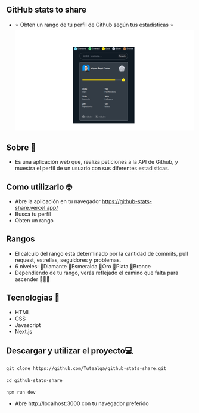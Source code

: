 ## GitHub stats to share
- ⭐ Obten un rango de tu perfil de Github según tus estadisticas ⭐
![github_stats_share](./app/gitstats.png)

## Sobre 🧠
- Es una aplicación web que, realiza peticiones a la API de Github, y muestra el perfil de un usuario con sus diferentes estadisticas.

## Como utilizarlo 🤓
- Abre la aplicación en tu navegador
<a href="https://github-stats-share.vercel.app/">https://github-stats-share.vercel.app/</a>
- Busca tu perfil
- Obten un rango

## Rangos 
- El cálculo del rango está determinado por la cantidad de commits, pull request, estrellas, seguidores y problemas.
- 6 niveles: 🩵Diamante 💚Esmeralda 💛Oro 🩶Plata 🤎Bronce
- Dependiendo de tu rango, verás reflejado el camino que falta para ascender 👑👑👑

## Tecnologias 👑
- HTML
- CSS
- Javascript
- Next.js

## Descargar y utilizar el proyecto💻
```
git clone https://github.com/Tutealga/github-stats-share.git

cd github-stats-share

npm run dev

```
- Abre http://localhost:3000 con tu navegador preferido

